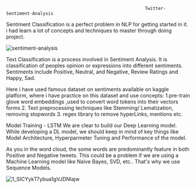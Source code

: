                                                          Twitter-Sentiment-Analysis
 Sentiment Classification is a perfect problem in NLP for getting started in it. i had  learn a lot of concepts and techniques to master through doing project.
 
 
 
 
 ![sentiment-analysis](https://user-images.githubusercontent.com/102478403/193676326-ca98607b-4a97-4b02-b47a-a18941239d8f.jpg)

    
    
    
 Text Classification is a process involved in Sentiment Analysis. It is classification of peoples opinion or expressions into different sentiments. Sentiments include Positive, Neutral, and Negative, Review Ratings and Happy, Sad.
  
  Here i have used famous dataset on sentiments available on kaggle platform, where i have practice on this dataset and use concepts:
  1.pre-train glove word embeddings  ,used to convert word tokens into their vectors forms
  2. Text preprocessing techniques like Stemming/ Lematization, removing stopwords
  3. regex library to remove hyperLinks, mentions etc.
  
  
  Model Training - LSTM
We are clear to build our Deep Learning model. While developing a DL model, we should keep in mind of key things like Model Architecture, Hyperparmeter Tuning and Performance of the model.

As you  in the word cloud, the some words are predominantly feature in both Positive and Negative tweets. This could be a problem if we are using a Machine Learning model like Naive Bayes, SVD, etc.. That's why we use Sequence Models.



![1_SICYykT7ybua1gVJDNlajw](https://user-images.githubusercontent.com/102478403/193676278-2fb4cbb5-8f53-4b99-8d3c-311b264fbd4a.png)

 
